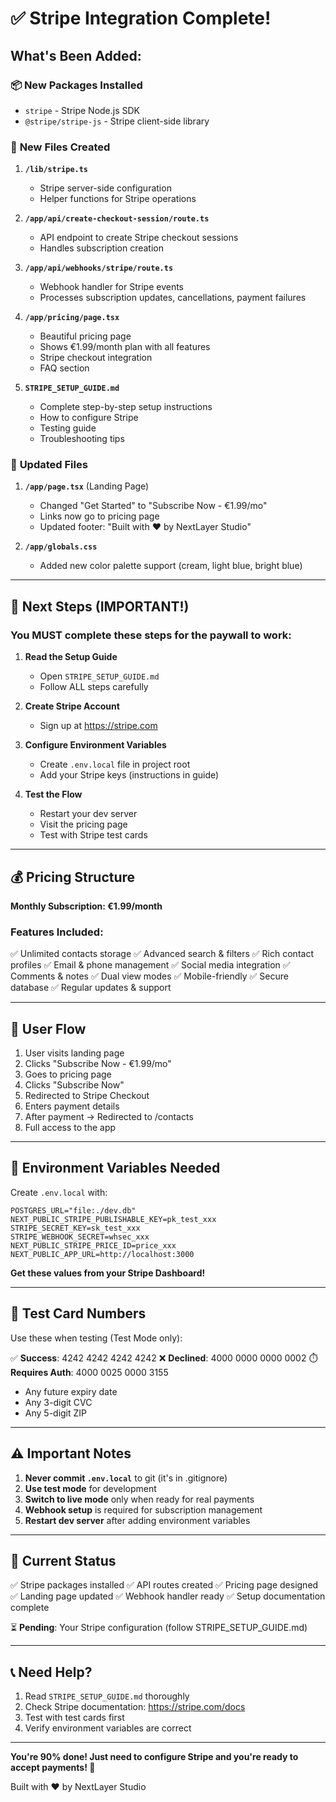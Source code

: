 # ✅ Stripe Integration Complete!

## What's Been Added:

### 📦 **New Packages Installed**
- `stripe` - Stripe Node.js SDK
- `@stripe/stripe-js` - Stripe client-side library

### 📁 **New Files Created**

1. **`/lib/stripe.ts`**
   - Stripe server-side configuration
   - Helper functions for Stripe operations

2. **`/app/api/create-checkout-session/route.ts`**
   - API endpoint to create Stripe checkout sessions
   - Handles subscription creation

3. **`/app/api/webhooks/stripe/route.ts`**
   - Webhook handler for Stripe events
   - Processes subscription updates, cancellations, payment failures

4. **`/app/pricing/page.tsx`**
   - Beautiful pricing page
   - Shows €1.99/month plan with all features
   - Stripe checkout integration
   - FAQ section

5. **`STRIPE_SETUP_GUIDE.md`**
   - Complete step-by-step setup instructions
   - How to configure Stripe
   - Testing guide
   - Troubleshooting tips

### 🎨 **Updated Files**

1. **`/app/page.tsx`** (Landing Page)
   - Changed "Get Started" to "Subscribe Now - €1.99/mo"
   - Links now go to pricing page
   - Updated footer: "Built with ❤️ by NextLayer Studio"

2. **`/app/globals.css`**
   - Added new color palette support (cream, light blue, bright blue)

---

## 🚀 Next Steps (IMPORTANT!)

### You MUST complete these steps for the paywall to work:

1. **Read the Setup Guide**
   - Open `STRIPE_SETUP_GUIDE.md`
   - Follow ALL steps carefully

2. **Create Stripe Account**
   - Sign up at https://stripe.com

3. **Configure Environment Variables**
   - Create `.env.local` file in project root
   - Add your Stripe keys (instructions in guide)

4. **Test the Flow**
   - Restart your dev server
   - Visit the pricing page
   - Test with Stripe test cards

---

## 💰 Pricing Structure

**Monthly Subscription: €1.99/month**

### Features Included:
✅ Unlimited contacts storage
✅ Advanced search & filters
✅ Rich contact profiles
✅ Email & phone management
✅ Social media integration
✅ Comments & notes
✅ Dual view modes
✅ Mobile-friendly
✅ Secure database
✅ Regular updates & support

---

## 🔄 User Flow

1. User visits landing page
2. Clicks "Subscribe Now - €1.99/mo"
3. Goes to pricing page
4. Clicks "Subscribe Now"
5. Redirected to Stripe Checkout
6. Enters payment details
7. After payment → Redirected to /contacts
8. Full access to the app

---

## 📝 Environment Variables Needed

Create `.env.local` with:

```env
POSTGRES_URL="file:./dev.db"
NEXT_PUBLIC_STRIPE_PUBLISHABLE_KEY=pk_test_xxx
STRIPE_SECRET_KEY=sk_test_xxx
STRIPE_WEBHOOK_SECRET=whsec_xxx
NEXT_PUBLIC_STRIPE_PRICE_ID=price_xxx
NEXT_PUBLIC_APP_URL=http://localhost:3000
```

**Get these values from your Stripe Dashboard!**

---

## 🧪 Test Card Numbers

Use these when testing (Test Mode only):

✅ **Success**: 4242 4242 4242 4242
❌ **Declined**: 4000 0000 0000 0002
⏱️ **Requires Auth**: 4000 0025 0000 3155

- Any future expiry date
- Any 3-digit CVC
- Any 5-digit ZIP

---

## ⚠️ Important Notes

1. **Never commit `.env.local`** to git (it's in .gitignore)
2. **Use test mode** for development
3. **Switch to live mode** only when ready for real payments
4. **Webhook setup** is required for subscription management
5. **Restart dev server** after adding environment variables

---

## 🎯 Current Status

✅ Stripe packages installed
✅ API routes created
✅ Pricing page designed
✅ Landing page updated
✅ Webhook handler ready
✅ Setup documentation complete

⏳ **Pending**: Your Stripe configuration (follow STRIPE_SETUP_GUIDE.md)

---

## 📞 Need Help?

1. Read `STRIPE_SETUP_GUIDE.md` thoroughly
2. Check Stripe documentation: https://stripe.com/docs
3. Test with test cards first
4. Verify environment variables are correct

---

**You're 90% done! Just need to configure Stripe and you're ready to accept payments! 🎉**

Built with ❤️ by NextLayer Studio

